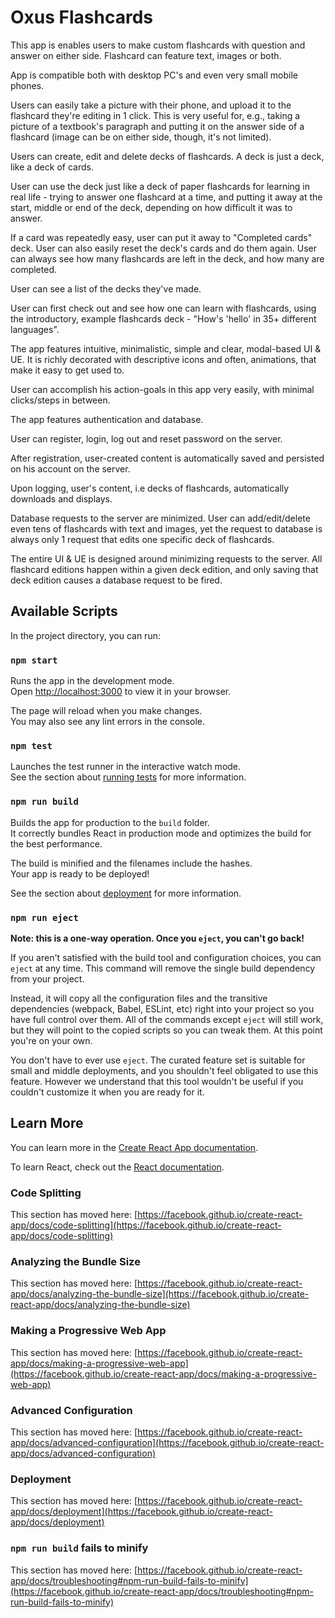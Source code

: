 # Oxus Flashcards

This app is enables users to make custom flashcards with question and answer on either side. Flashcard can feature text, images or both. 

App is compatible both with desktop PC's and even very small mobile phones.

Users can easily take a picture with their phone, and upload it to the flashcard they're editing in 1 click. This is very useful for, e.g., taking a picture of a textbook's paragraph and putting it on the answer side of a flashcard (image can be on either side, though, it's not limited).

Users can create, edit and delete decks of flashcards. A deck is just a deck, like a deck of cards. 

User can use the deck just like a deck of paper flashcards for learning in real life - trying to answer one flashcard at a time, and putting it away at the start, middle or end of the deck, depending on how difficult it was to answer. 

If a card was repeatedly easy, user can put it away to "Completed cards" deck. User can also easily reset the deck's cards and do them again. User can always see how many flashcards are left in the deck, and how many are completed.

User can see a list of the decks they've made.

User can first check out and see how one can learn with flashcards, using the introductory, example flashcards deck - "How's 'hello' in 35+ different languages".

The app features intuitive, minimalistic, simple and clear, modal-based UI & UE. It is richly decorated with descriptive icons and often, animations, that make it easy to get used to. 

User can accomplish his action-goals in this app very easily, with minimal clicks/steps in between. 

The app features authentication and database. 

User can register, login, log out and reset password on the server. 

After registration, user-created content is automatically saved and persisted on his account on the server.

Upon logging, user's content, i.e decks of flashcards, automatically downloads and displays.

Database requests to the server are minimized. User can add/edit/delete even tens of flashcards with text and images, yet the request to database is always only 1 request that edits one specific deck of flashcards. 

The entire UI & UE is designed around minimizing requests to the server. All flashcard editions happen within a given deck edition, and only saving that deck edition causes a database request to be fired.



## Available Scripts

In the project directory, you can run:

### `npm start`

Runs the app in the development mode.\
Open [http://localhost:3000](http://localhost:3000) to view it in your browser.

The page will reload when you make changes.\
You may also see any lint errors in the console.

### `npm test`

Launches the test runner in the interactive watch mode.\
See the section about [running tests](https://facebook.github.io/create-react-app/docs/running-tests) for more information.

### `npm run build`

Builds the app for production to the `build` folder.\
It correctly bundles React in production mode and optimizes the build for the best performance.

The build is minified and the filenames include the hashes.\
Your app is ready to be deployed!

See the section about [deployment](https://facebook.github.io/create-react-app/docs/deployment) for more information.

### `npm run eject`

**Note: this is a one-way operation. Once you `eject`, you can't go back!**

If you aren't satisfied with the build tool and configuration choices, you can `eject` at any time. This command will remove the single build dependency from your project.

Instead, it will copy all the configuration files and the transitive dependencies (webpack, Babel, ESLint, etc) right into your project so you have full control over them. All of the commands except `eject` will still work, but they will point to the copied scripts so you can tweak them. At this point you're on your own.

You don't have to ever use `eject`. The curated feature set is suitable for small and middle deployments, and you shouldn't feel obligated to use this feature. However we understand that this tool wouldn't be useful if you couldn't customize it when you are ready for it.

## Learn More

You can learn more in the [Create React App documentation](https://facebook.github.io/create-react-app/docs/getting-started).

To learn React, check out the [React documentation](https://reactjs.org/).

### Code Splitting

This section has moved here: [https://facebook.github.io/create-react-app/docs/code-splitting](https://facebook.github.io/create-react-app/docs/code-splitting)

### Analyzing the Bundle Size

This section has moved here: [https://facebook.github.io/create-react-app/docs/analyzing-the-bundle-size](https://facebook.github.io/create-react-app/docs/analyzing-the-bundle-size)

### Making a Progressive Web App

This section has moved here: [https://facebook.github.io/create-react-app/docs/making-a-progressive-web-app](https://facebook.github.io/create-react-app/docs/making-a-progressive-web-app)

### Advanced Configuration

This section has moved here: [https://facebook.github.io/create-react-app/docs/advanced-configuration](https://facebook.github.io/create-react-app/docs/advanced-configuration)

### Deployment

This section has moved here: [https://facebook.github.io/create-react-app/docs/deployment](https://facebook.github.io/create-react-app/docs/deployment)

### `npm run build` fails to minify

This section has moved here: [https://facebook.github.io/create-react-app/docs/troubleshooting#npm-run-build-fails-to-minify](https://facebook.github.io/create-react-app/docs/troubleshooting#npm-run-build-fails-to-minify)
